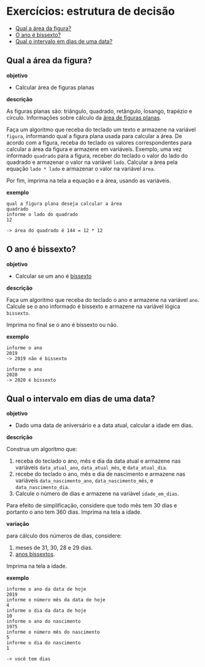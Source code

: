 # Exercícios: estrutura de decisão <!-- omit in toc -->

- [Qual a área da figura?](#qual-a-%C3%A1rea-da-figura)
- [O ano é bissexto?](#o-ano-%C3%A9-bissexto)
- [Qual o intervalo em dias de uma data?](#qual-o-intervalo-em-dias-de-uma-data)


## Qual a área da figura?

**objetivo**

- Calcular área de figuras planas

**descrição**

As figuras planas são: triângulo, quadrado, retângulo, losango, trapézio e círculo.
Informações sobre cálculo da [área de figuras planas](https://www.todamateria.com.br/areas-de-figuras-planas/).

Faça um algoritmo que receba do teclado um texto e armazene na variável `figura`, informando qual a figura plana usada para calcular a área.
De acordo com a figura, receba do teclado os valores correspondentes para calcular a área da figura e armazene em variáveis.
Exemplo, uma vez informado `quadrado` para a figura, receber do teclado o valor do lado do quadrado e armazenar o valor na variável `lado`. 
Calcular a àrea pela equação `lado * lado` e armazenar o valor na variável `área`.

Por fim, imprima na tela a equação e a área, usando as variáveis.

**exemplo**

```
qual a figura plana deseja calcular a área
quadrado
informe o lado do quadrado
12

-> área do quadrado é 144 = 12 * 12 
```

## O ano é bissexto?

**objetivo**

- Calcular se um ano é [bissexto](https://pt.wikipedia.org/wiki/Ano_bissexto)

**descrição**

Faça um algoritmo que receba do teclado o ano e armazene na variável `ano`.
Calcule se o ano informado é bissexto e armazene na variável lógica `bissexto`.

Imprima no final se o ano é bissexto ou não.

**exemplo**

```
informe o ano
2019
-> 2019 não é bissexto
```

```
informe o ano
2020
-> 2020 é bissexto
```

## Qual o intervalo em dias de uma data?

**objetivo**

- Dado uma data de aniversário e a data atual, calcular a idade em dias.

**descrição**

Construa um algoritmo que: 
1. receba do teclado o ano, mês e dia da data atual e armazene nas variáveis `data_atual_ano`, `data_atual_mês`, e `data_atual_dia`.
2. recebe do teclado o ano, mês e dia de nascimento e armazene nas variáveis `data_nascimento_ano`, `data_nascimento_mês`, e `data_nascimento_dia`.
3. Calcule o número de dias e armazene na variável `idade_em_dias`.

Para efeito de simplificação, considere que todo mês tem 30 dias e portanto o ano tem 360 dias.
Imprima na tela a idade.

**variação**

para cálculo dos números de dias, considere: 
1. meses de 31, 30, 28 e 29 dias.
2. [anos bissextos](https://pt.wikipedia.org/wiki/Ano_bissexto).

Imprima na tela a idade.

**exemplo**

```
informe o ano da data de hoje
2019
informe o número mês da data de hoje
4
informe o dia da data de hoje
10
informe o ano do nascimento
1975
informe o número mês do nascimento
5
informe o dia do nascimento
1
 
-> você tem dias 
```
 